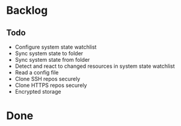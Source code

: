 # Backlog
## Todo
- Configure system state watchlist
- Sync system state to folder
- Sync system state from folder
- Detect and react to changed resources in system state watchlist
- Read a config file
- Clone SSH repos securely
- Clone HTTPS repos securely
- Encrypted storage
# Done